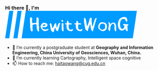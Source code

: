 ### Hi there 👋, I'm <img src="./src/logo.svg" alt="HewittWong" style="zoom:50%;" />

- 🔭 I’m currently a postgraduate student at **Geography and Information Engineering, China University of Geosciences, Wuhan, China.**
- 🌱 I’m currently learning Cartography, Intelligent space cognitive
- 📫 How to reach me: haitaowang@cug.edu.cn
